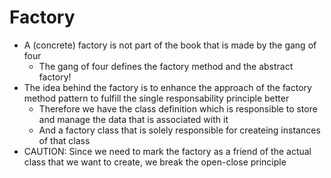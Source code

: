 # Factory
+ A (concrete) factory is not part of the book that is made by the gang of four
    - The gang of four defines the factory method and the abstract factory!
+ The idea behind the factory is to enhance the approach of the factory method pattern to fulfill the single responsability principle better
    - Therefore we have the class definition which is responsible to store and manage the data that is associated with it
    - And a factory class that is solely responsible for createing instances of that class
+ CAUTION: Since we need to mark the factory as a friend of the actual class that we want to create, we break the open-close principle